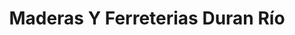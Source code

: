 ---
title: "Maderas Y Ferreterias Duran Río"
url: /tijuana/maderas-y-ferreterias-duran-rio/
shop: Baumarkt
---